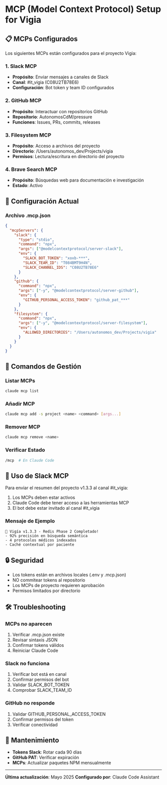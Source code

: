 # MCP (Model Context Protocol) Setup for Vigia

## 📋 MCPs Configurados

Los siguientes MCPs están configurados para el proyecto Vigia:

### 1. **Slack MCP**
- **Propósito**: Enviar mensajes a canales de Slack
- **Canal**: #it_vigia (C08U2TB78E6)
- **Configuración**: Bot token y team ID configurados

### 2. **GitHub MCP**
- **Propósito**: Interactuar con repositorios GitHub
- **Repositorio**: AutonomosCdM/pressure
- **Funciones**: Issues, PRs, commits, releases

### 3. **Filesystem MCP**
- **Propósito**: Acceso a archivos del proyecto
- **Directorio**: /Users/autonomos_dev/Projects/vigia
- **Permisos**: Lectura/escritura en directorio del proyecto

### 4. **Brave Search MCP**
- **Propósito**: Búsquedas web para documentación e investigación
- **Estado**: Activo

## 🔧 Configuración Actual

### Archivo .mcp.json
```json
{
  "mcpServers": {
    "slack": {
      "type": "stdio",
      "command": "npx",
      "args": ["@modelcontextprotocol/server-slack"],
      "env": {
        "SLACK_BOT_TOKEN": "xoxb-***",
        "SLACK_TEAM_ID": "T084BMT9H4N",
        "SLACK_CHANNEL_IDS": "C08U2TB78E6"
      }
    },
    "github": {
      "command": "npx",
      "args": ["-y", "@modelcontextprotocol/server-github"],
      "env": {
        "GITHUB_PERSONAL_ACCESS_TOKEN": "github_pat_***"
      }
    },
    "filesystem": {
      "command": "npx", 
      "args": ["-y", "@modelcontextprotocol/server-filesystem"],
      "env": {
        "ALLOWED_DIRECTORIES": "/Users/autonomos_dev/Projects/vigia"
      }
    }
  }
}
```

## 🚀 Comandos de Gestión

### Listar MCPs
```bash
claude mcp list
```

### Añadir MCP
```bash
claude mcp add -s project <name> <command> [args...]
```

### Remover MCP
```bash
claude mcp remove <name>
```

### Verificar Estado
```bash
/mcp  # En Claude Code
```

## 📝 Uso de Slack MCP

Para enviar el resumen del proyecto v1.3.3 al canal #it_vigia:

1. Los MCPs deben estar activos
2. Claude Code debe tener acceso a las herramientas MCP
3. El bot debe estar invitado al canal #it_vigia

### Mensaje de Ejemplo
```
🚀 Vigía v1.3.3 - Redis Phase 2 Completado!
- 92% precisión en búsqueda semántica
- 4 protocolos médicos indexados
- Caché contextual por paciente
```

## 🔒 Seguridad

- Los tokens están en archivos locales (.env y .mcp.json)
- NO commitear tokens al repositorio
- Los MCPs de proyecto requieren aprobación
- Permisos limitados por directorio

## 🛠️ Troubleshooting

### MCPs no aparecen
1. Verificar .mcp.json existe
2. Revisar sintaxis JSON
3. Confirmar tokens válidos
4. Reiniciar Claude Code

### Slack no funciona
1. Verificar bot está en canal
2. Confirmar permisos del bot
3. Validar SLACK_BOT_TOKEN
4. Comprobar SLACK_TEAM_ID

### GitHub no responde
1. Validar GITHUB_PERSONAL_ACCESS_TOKEN
2. Confirmar permisos del token
3. Verificar conectividad

## 📅 Mantenimiento

- **Tokens Slack**: Rotar cada 90 días
- **GitHub PAT**: Verificar expiración
- **MCPs**: Actualizar paquetes NPM mensualmente

---

**Última actualización**: Mayo 2025
**Configurado por**: Claude Code Assistant